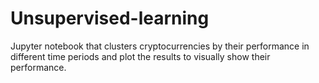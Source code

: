 # Unsupervised-learning
Jupyter notebook that clusters cryptocurrencies by their performance in different time periods and plot the results to visually show their performance.
